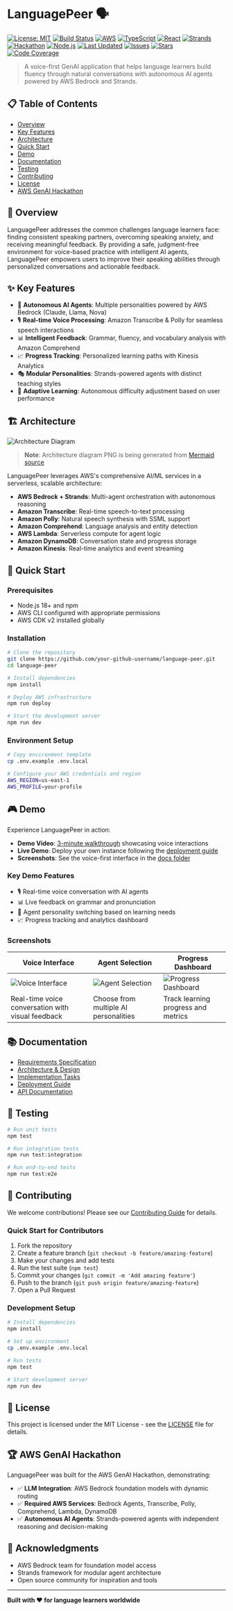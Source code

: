 # LanguagePeer 🗣️

[![License: MIT](https://img.shields.io/badge/License-MIT-yellow.svg)](https://opensource.org/licenses/MIT)
[![Build Status](https://img.shields.io/github/actions/workflow/status/your-github-username/language-peer/ci.yml?branch=main)](https://github.com/your-github-username/language-peer/actions)
[![AWS](https://img.shields.io/badge/AWS-Bedrock%20%7C%20Lambda%20%7C%20Transcribe-FF9900?logo=amazon-aws&logoColor=white)](https://aws.amazon.com/)
[![TypeScript](https://img.shields.io/badge/TypeScript-007ACC?logo=typescript&logoColor=white)](https://www.typescriptlang.org/)
[![React](https://img.shields.io/badge/React-20232A?logo=react&logoColor=61DAFB)](https://reactjs.org/)
[![Strands](https://img.shields.io/badge/Strands-AI%20Agents-purple)](https://github.com/strands-ai/strands)
[![Hackathon](https://img.shields.io/badge/AWS-GenAI%20Hackathon-orange?logo=amazon-aws)](https://aws.amazon.com/)
[![Node.js](https://img.shields.io/badge/Node.js-18+-green?logo=node.js)](https://nodejs.org/)
[![Last Updated](https://img.shields.io/github/last-commit/your-github-username/language-peer)](https://github.com/your-github-username/language-peer)
[![Issues](https://img.shields.io/github/issues/your-github-username/language-peer)](https://github.com/your-github-username/language-peer/issues)
[![Stars](https://img.shields.io/github/stars/your-github-username/language-peer)](https://github.com/your-github-username/language-peer/stargazers)
[![Code Coverage](https://img.shields.io/codecov/c/github/your-github-username/language-peer)](https://codecov.io/gh/your-github-username/language-peer)

> A voice-first GenAI application that helps language learners build fluency through natural conversations with autonomous AI agents powered by AWS Bedrock and Strands.

## 📋 Table of Contents

- [Overview](#-overview)
- [Key Features](#-key-features)
- [Architecture](#️-architecture)
- [Quick Start](#-quick-start)
- [Demo](#-demo)
- [Documentation](#-documentation)
- [Testing](#-testing)
- [Contributing](#-contributing)
- [License](#-license)
- [AWS GenAI Hackathon](#-aws-genai-hackathon)

## 🎯 Overview

LanguagePeer addresses the common challenges language learners face: finding consistent speaking partners, overcoming speaking anxiety, and receiving meaningful feedback. By providing a safe, judgment-free environment for voice-based practice with intelligent AI agents, LanguagePeer empowers users to improve their speaking abilities through personalized conversations and actionable feedback.

## ✨ Key Features

- 🤖 **Autonomous AI Agents**: Multiple personalities powered by AWS Bedrock (Claude, Llama, Nova)
- 🎙️ **Real-time Voice Processing**: Amazon Transcribe & Polly for seamless speech interactions
- 📊 **Intelligent Feedback**: Grammar, fluency, and vocabulary analysis with Amazon Comprehend
- 📈 **Progress Tracking**: Personalized learning paths with Kinesis Analytics
- 🎭 **Modular Personalities**: Strands-powered agents with distinct teaching styles
- 🔄 **Adaptive Learning**: Autonomous difficulty adjustment based on user performance

## 🏗️ Architecture

![Architecture Diagram](docs/architecture-diagram.png)

> **Note**: Architecture diagram PNG is being generated from [Mermaid source](docs/architecture-diagram.md)

LanguagePeer leverages AWS's comprehensive AI/ML services in a serverless, scalable architecture:

- **AWS Bedrock + Strands**: Multi-agent orchestration with autonomous reasoning
- **Amazon Transcribe**: Real-time speech-to-text processing
- **Amazon Polly**: Natural speech synthesis with SSML support
- **Amazon Comprehend**: Language analysis and entity detection
- **AWS Lambda**: Serverless compute for agent logic
- **Amazon DynamoDB**: Conversation state and progress storage
- **Amazon Kinesis**: Real-time analytics and event streaming

## 🚀 Quick Start

### Prerequisites

- Node.js 18+ and npm
- AWS CLI configured with appropriate permissions
- AWS CDK v2 installed globally

### Installation

```bash
# Clone the repository
git clone https://github.com/your-github-username/language-peer.git
cd language-peer

# Install dependencies
npm install

# Deploy AWS infrastructure
npm run deploy

# Start the development server
npm run dev
```

### Environment Setup

```bash
# Copy environment template
cp .env.example .env.local

# Configure your AWS credentials and region
AWS_REGION=us-east-1
AWS_PROFILE=your-profile
```

## 🎮 Demo

Experience LanguagePeer in action:

- **Demo Video**: [3-minute walkthrough](docs/demo-video.md) showcasing voice interactions
- **Live Demo**: Deploy your own instance following the [deployment guide](docs/deployment-guide.md)
- **Screenshots**: See the voice-first interface in the [docs folder](docs/)

### Key Demo Features
- 🎙️ Real-time voice conversation with AI agents
- 📊 Live feedback on grammar and pronunciation
- 🤖 Agent personality switching based on learning needs
- 📈 Progress tracking and analytics dashboard

### Screenshots

| Voice Interface | Agent Selection | Progress Dashboard |
|---|---|---|
| ![Voice Interface](docs/screenshots/voice-interface.png) | ![Agent Selection](docs/screenshots/agent-selection.png) | ![Progress Dashboard](docs/screenshots/progress-dashboard.png) |
| Real-time voice conversation with visual feedback | Choose from multiple AI personalities | Track learning progress and metrics |

## 📚 Documentation

- [Requirements Specification](docs/requirements.md)
- [Architecture & Design](docs/design.md)
- [Implementation Tasks](docs/tasks.md)
- [Deployment Guide](docs/deployment-guide.md)
- [API Documentation](docs/api.md)

## 🧪 Testing

```bash
# Run unit tests
npm test

# Run integration tests
npm run test:integration

# Run end-to-end tests
npm run test:e2e
```

## 🤝 Contributing

We welcome contributions! Please see our [Contributing Guide](CONTRIBUTING.md) for details.

### Quick Start for Contributors

1. Fork the repository
2. Create a feature branch (`git checkout -b feature/amazing-feature`)
3. Make your changes and add tests
4. Run the test suite (`npm test`)
5. Commit your changes (`git commit -m 'Add amazing feature'`)
6. Push to the branch (`git push origin feature/amazing-feature`)
7. Open a Pull Request

### Development Setup

```bash
# Install dependencies
npm install

# Set up environment
cp .env.example .env.local

# Run tests
npm test

# Start development server
npm run dev
```

## 📄 License

This project is licensed under the MIT License - see the [LICENSE](LICENSE) file for details.

## 🏆 AWS GenAI Hackathon

LanguagePeer was built for the AWS GenAI Hackathon, demonstrating:

- ✅ **LLM Integration**: AWS Bedrock foundation models with dynamic routing
- ✅ **Required AWS Services**: Bedrock Agents, Transcribe, Polly, Comprehend, Lambda, DynamoDB
- ✅ **Autonomous AI Agents**: Strands-powered agents with independent reasoning and decision-making

## 🙏 Acknowledgments

- AWS Bedrock team for foundation model access
- Strands framework for modular agent architecture
- Open source community for inspiration and tools

---

**Built with ❤️ for language learners worldwide**